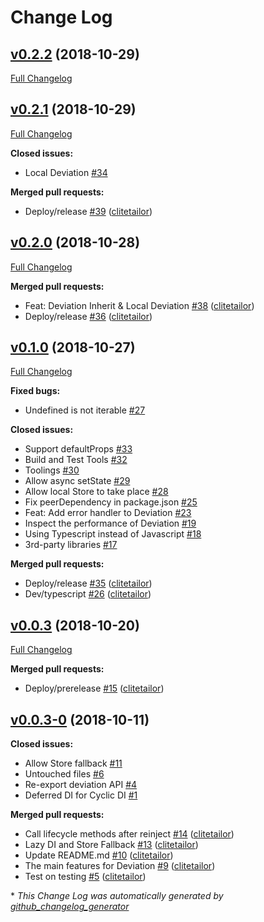# Change Log

## [v0.2.2](https://github.com/react-epic/deviation/tree/v0.2.2) (2018-10-29)

[Full Changelog](https://github.com/react-epic/deviation/compare/v0.2.1...v0.2.2)

## [v0.2.1](https://github.com/react-epic/deviation/tree/v0.2.1) (2018-10-29)

[Full Changelog](https://github.com/react-epic/deviation/compare/v0.2.0...v0.2.1)

**Closed issues:**

- Local Deviation [\#34](https://github.com/react-epic/deviation/issues/34)

**Merged pull requests:**

- Deploy/release [\#39](https://github.com/react-epic/deviation/pull/39) ([clitetailor](https://github.com/clitetailor))

## [v0.2.0](https://github.com/react-epic/deviation/tree/v0.2.0) (2018-10-28)

[Full Changelog](https://github.com/react-epic/deviation/compare/v0.1.0...v0.2.0)

**Merged pull requests:**

- Feat: Deviation Inherit & Local Deviation [\#38](https://github.com/react-epic/deviation/pull/38) ([clitetailor](https://github.com/clitetailor))
- Deploy/release [\#36](https://github.com/react-epic/deviation/pull/36) ([clitetailor](https://github.com/clitetailor))

## [v0.1.0](https://github.com/react-epic/deviation/tree/v0.1.0) (2018-10-27)

[Full Changelog](https://github.com/react-epic/deviation/compare/v0.0.3...v0.1.0)

**Fixed bugs:**

- Undefined is not iterable [\#27](https://github.com/react-epic/deviation/issues/27)

**Closed issues:**

- Support defaultProps [\#33](https://github.com/react-epic/deviation/issues/33)
- Build and Test Tools [\#32](https://github.com/react-epic/deviation/issues/32)
- Toolings [\#30](https://github.com/react-epic/deviation/issues/30)
- Allow async setState [\#29](https://github.com/react-epic/deviation/issues/29)
- Allow local Store to take place [\#28](https://github.com/react-epic/deviation/issues/28)
- Fix peerDependency in package.json [\#25](https://github.com/react-epic/deviation/issues/25)
- Feat: Add error handler to Deviation [\#23](https://github.com/react-epic/deviation/issues/23)
- Inspect the performance of Deviation [\#19](https://github.com/react-epic/deviation/issues/19)
- Using Typescript instead of Javascript [\#18](https://github.com/react-epic/deviation/issues/18)
- 3rd-party libraries [\#17](https://github.com/react-epic/deviation/issues/17)

**Merged pull requests:**

- Deploy/release [\#35](https://github.com/react-epic/deviation/pull/35) ([clitetailor](https://github.com/clitetailor))
- Dev/typescript [\#26](https://github.com/react-epic/deviation/pull/26) ([clitetailor](https://github.com/clitetailor))

## [v0.0.3](https://github.com/react-epic/deviation/tree/v0.0.3) (2018-10-20)

[Full Changelog](https://github.com/react-epic/deviation/compare/v0.0.3-0...v0.0.3)

**Merged pull requests:**

- Deploy/prerelease [\#15](https://github.com/react-epic/deviation/pull/15) ([clitetailor](https://github.com/clitetailor))

## [v0.0.3-0](https://github.com/react-epic/deviation/tree/v0.0.3-0) (2018-10-11)

**Closed issues:**

- Allow Store fallback [\#11](https://github.com/react-epic/deviation/issues/11)
- Untouched files [\#6](https://github.com/react-epic/deviation/issues/6)
- Re-export deviation API [\#4](https://github.com/react-epic/deviation/issues/4)
- Deferred DI for Cyclic DI [\#1](https://github.com/react-epic/deviation/issues/1)

**Merged pull requests:**

- Call lifecycle methods after reinject [\#14](https://github.com/react-epic/deviation/pull/14) ([clitetailor](https://github.com/clitetailor))
- Lazy DI and Store Fallback [\#13](https://github.com/react-epic/deviation/pull/13) ([clitetailor](https://github.com/clitetailor))
- Update README.md [\#10](https://github.com/react-epic/deviation/pull/10) ([clitetailor](https://github.com/clitetailor))
- The main features for Deviation [\#9](https://github.com/react-epic/deviation/pull/9) ([clitetailor](https://github.com/clitetailor))
- Test on testing [\#5](https://github.com/react-epic/deviation/pull/5) ([clitetailor](https://github.com/clitetailor))

\* _This Change Log was automatically generated by [github_changelog_generator](github-changelog-generator/github-changelog-generator)_
